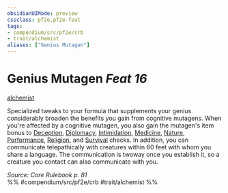 ```yaml
---
obsidianUIMode: preview
cssclass: pf2e,pf2e-feat
tags:
- compendium/src/pf2e/crb
- trait/alchemist
aliases: ["Genius Mutagen"]
---
```

# Genius Mutagen  *Feat 16*  
[alchemist](/rules/traits/alchemist.md)  


Specialized tweaks to your formula that supplements your genius considerably broaden the benefits you gain from cognitive mutagens. When you're affected by a cognitive mutagen, you also gain the mutagen's item bonus to [Deception](/compendium/skills.md#Deception), [Diplomacy](/compendium/skills.md#Diplomacy), [Intimidation](/compendium/skills.md#Intimidation), [Medicine](/compendium/skills.md#Medicine), [Nature](/compendium/skills.md#Nature), [Performance](/compendium/skills.md#Performance), [Religion](/compendium/skills.md#Religion), and [Survival](/compendium/skills.md#Survival) checks. In addition, you can communicate telepathically with creatures within 60 feet with whom you share a language. The communication is twoway once you establish it, so a creature you contact can also communicate with you.

*Source: Core Rulebook p. 81*  
%% #compendium/src/pf2e/crb #trait/alchemist %%